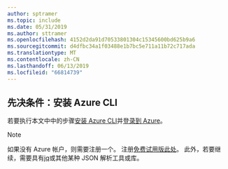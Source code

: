 ```yaml
---
author: sptramer
ms.topic: include
ms.date: 05/31/2019
ms.author: sttramer
ms.openlocfilehash: 4152d2da91d70533801304c15345600bd625b9a6
ms.sourcegitcommit: d4dfbc34a1f03488e1b7bc5e711a11b72c717ada
ms.translationtype: MT
ms.contentlocale: zh-CN
ms.lasthandoff: 06/13/2019
ms.locfileid: "66814739"
---
```

## <a name="prerequisite-install-the-azure-cli"></a>先决条件：安装 Azure CLI

若要执行本文中中的步骤[安装 Azure CLI](/cli/azure/install-azure-cli)并[登录到 Azure](/cli/azure/authenticate-azure-cli)。 

> [!NOTE]
> 如果没有 Azure 帐户，则需要注册一个。 注册[免费试用版此处](../articles/active-directory/fundamentals/sign-up-organization.md)。
> 此外，若要继续，需要具有[jq](https://stedolan.github.io/jq/)或其他某种 JSON 解析工具或库。

